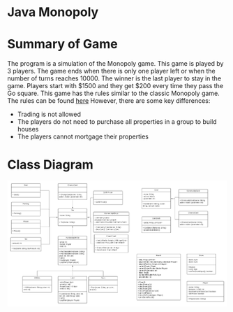 # Java Monopoly

# Summary of Game
The program is a simulation of the Monopoly game. This game is played by 3 players. The game ends when there is only one player left or when the number of turns reaches 10000. 
The winner is the last player to stay in the game. Players start with $1500 and they get $200 every time they pass the Go square. 
This game has the rules similar to the classic Monopoly game. The rules can be found [here](https://www.hasbro.com/common/instruct/00009.pdf)
However, there are some key differences:
- Trading is not allowed
- The players do not need to purchase all properties in a group to build houses
- The players cannot mortgage their properties

# Class Diagram
![Class Diagram](ClassDiagram.png)